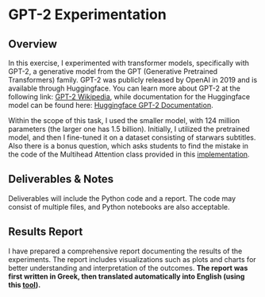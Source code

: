 # GPT-2 Experimentation

## Overview
In this exercise, I experimented with transformer models, specifically with GPT-2, a generative model from the GPT (Generative Pretrained Transformers) family. GPT-2 was publicly released by OpenAI in 2019 and is available through Huggingface. You can learn more about GPT-2 at the following link: [GPT-2 Wikipedia](https://en.wikipedia.org/wiki/GPT-2), while documentation for the Huggingface model can be found here: [Huggingface GPT-2 Documentation](https://huggingface.co/docs/transformers/model_doc/gpt2).

Within the scope of this task, I used the smaller model, with 124 million parameters (the larger one has 1.5 billion). Initially, I utilized the pretrained model, and then I fine-tuned it on a dataset consisting of starwars subtitles. Also there is a bonus question, which asks students to find the mistake in the code of the Multihead Attention class provided in this [implementation](https://www.datacamp.com/tutorial/building-a-transformer-with-py-torch).

## Deliverables & Notes
Deliverables will include the Python code and a report. The code may consist of multiple files, and Python notebooks are also acceptable.

## Results Report
I have prepared a comprehensive report documenting the results of the experiments. The report includes visualizations such as plots and charts for better understanding and interpretation of the outcomes. **The report was first written in Greek, then translated automatically into English (using this [tool](https://www.onlinedoctranslator.com/en/)).**
